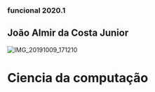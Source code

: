 ### **funcional 2020.1**

## João Almir da Costa Junior

![IMG_20191009_171210](https://user-images.githubusercontent.com/55039920/75291899-e5b0c400-5801-11ea-9c9f-4e8ffe0cd345.png)

# Ciencia da computação
